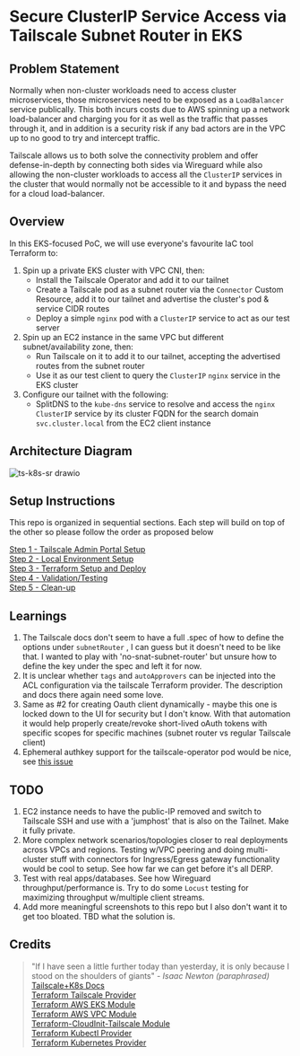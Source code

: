 # Secure ClusterIP Service Access via Tailscale Subnet Router in EKS

## Problem Statement

Normally when non-cluster workloads need to access cluster microservices, those microservices need to be exposed as a ```LoadBalancer``` service publically. This both incurs costs due to AWS spinning up a network load-balancer and charging you for it as well as the traffic that passes through it, and in addition is a security risk if any bad actors are in the VPC up to no good to try and intercept traffic.

Tailscale allows us to both solve the connectivity problem and offer defense-in-depth by connecting both sides via Wireguard while also allowing the non-cluster workloads to access all the ```ClusterIP``` services in the cluster that would normally not be accessible to it and bypass the need for a cloud load-balancer.

## Overview

In this EKS-focused PoC, we will use everyone's favourite IaC tool Terraform to:

1. Spin up a private EKS cluster with VPC CNI, then:
   - Install the Tailscale Operator and add it to our tailnet
   - Create a Tailscale pod as a subnet router via the ```Connector``` Custom Resource, add it to our tailnet and advertise the cluster's pod & service CIDR routes
   - Deploy a simple ```nginx``` pod with a ```ClusterIP``` service to act as our test server
2. Spin up an EC2 instance in the same VPC but different subnet/availability zone, then:
   - Run Tailscale on it to add it to our tailnet, accepting the advertised routes from the subnet router
   - Use it as our test client to query the ```ClusterIP``` ```nginx``` service in the EKS cluster
3. Configure our tailnet with the following:
   - SplitDNS to the ```kube-dns``` service to resolve and access the ```nginx``` ```ClusterIP``` service by its cluster FQDN for the search domain ```svc.cluster.local``` from the EC2 client instance

## Architecture Diagram

![ts-k8s-sr drawio](https://github.com/user-attachments/assets/c8dc008e-b5ad-44bb-9fab-823125ba6deb)


## Setup Instructions

This repo is organized in sequential sections. Each step will build on top of the other so please follow the order as proposed below

[Step 1 - Tailscale Admin Portal Setup](sections/section-1-ts-admin-portal.md)  
[Step 2 - Local Environment Setup](sections/section-2-local-env.md)  
[Step 3 - Terraform Setup and Deploy](sections/section-3-terraform-setup.md)  
[Step 4 - Validation/Testing](sections/section-4-validation.md)  
[Step 5 - Clean-up](sections/section-5-cleanup.md)  

## Learnings

1. The Tailscale docs don't seem to have a full .spec of how to define the options under `subnetRouter` , I can guess but it doesn't need to be like that. I wanted to play with 'no-snat-subnet-router' but unsure how to define the key under the spec and left it for now.
2. It is unclear whether `tags` and `autoApprovers` can be injected into the ACL configuration via the tailscale Terraform provider. The description and docs there again need some love.
3. Same as #2 for creating Oauth client dynamically - maybe this one is locked down to the UI for security but I don't know. With that automation it would help properly create/revoke short-lived oAuth tokens with specific scopes for specific machines (subnet router vs regular Tailscale client)
4. Ephemeral authkey support for the tailscale-operator pod would be nice, see [this issue](https://github.com/tailscale/tailscale/issues/10166)

## TODO

1. EC2 instance needs to have the public-IP removed and switch to Tailscale SSH and use with a 'jumphost' that is also on the Tailnet. Make it fully private.
2. More complex network scenarios/topologies closer to real deployments across VPCs and regions. Testing w/VPC peering and doing multi-cluster stuff with connectors for Ingress/Egress gateway functionality would be cool to setup. See how far we can get before it's all DERP.
3. Test with real apps/databases. See how Wireguard throughput/performance is. Try to do some `Locust` testing for maximizing throughput w/multiple client streams.
4. Add more meaningful screenshots to this repo but I also don't want it to get too bloated. TBD what the solution is.

## Credits

>"If I have seen a little further today than yesterday, it is only because I stood on the shoulders of giants" - *Isaac Newton (paraphrased)*  
[Tailscale+K8s Docs](https://tailscale.com/kb/1185/kubernetes)  
[Terraform Tailscale Provider](https://registry.terraform.io/providers/tailscale/tailscale/latest)  
[Terraform AWS EKS Module](https://registry.terraform.io/modules/terraform-aws-modules/eks/aws/latest)  
[Terraform AWS VPC Module](https://registry.terraform.io/modules/terraform-aws-modules/vpc/aws/latest)  
[Terraform-CloudInit-Tailscale Module](https://github.com/lbrlabs/terraform-cloudinit-tailscale)  
[Terraform Kubectl Provider](https://registry.terraform.io/providers/gavinbunney/kubectl/latest)  
[Terraform Kubernetes Provider](https://registry.terraform.io/providers/hashicorp/kubernetes/latest/docs)  
